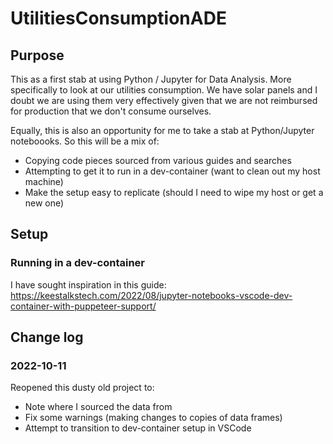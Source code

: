 # UtilitiesConsumptionADE

## Purpose
This as a first stab at using Python / Jupyter for Data Analysis. More specifically to look at our utilities consumption. We have solar panels and I doubt we are using them very effectively given that we are not reimbursed for production that we don't consume ourselves.

Equally, this is also an opportunity for me to take a stab at Python/Jupyter noteboooks. So this will be a mix of: 
 - Copying code pieces sourced from various guides and searches
 - Attempting to get it to run in a dev-container (want to clean out my host machine)
 - Make the setup easy to replicate (should I need to wipe my host or get a new one)
## Setup
### Running in a dev-container
I have sought inspiration in this guide:
https://keestalkstech.com/2022/08/jupyter-notebooks-vscode-dev-container-with-puppeteer-support/


## Change log
### 2022-10-11 
Reopened this dusty old project to:
- Note where I sourced the data from
- Fix some warnings (making changes to copies of data frames)
- Attempt to transition to dev-container setup in VSCode